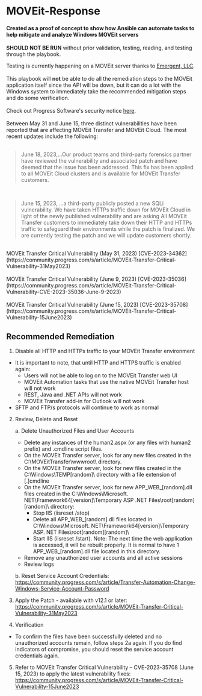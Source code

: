 # MOVEit-Response 

#### Created as a proof of concept to show how Ansible can automate tasks to help mitigate and analyze Windows MOVEit servers

**SHOULD NOT BE RUN** without prior validation, testing, reading, and testing through the playbook. 
<br>

Testing is currently happening on a MOVEit server thanks to [Emergent, LLC](https://www.emergent360.com/).
<br>
<br>This playbook will **not** be able to do all the remediation steps to the MOVEit application itself since the API will be down, but it can do a lot with the Windows system to immediately take the recommended mitigation steps and do some verification.
<br>
<br>Check out Progress Software's security notice [here](https://www.progress.com/security/moveit-transfer-and-moveit-cloud-vulnerability).
<br>
<br>Between May 31 and June 15, three distinct vulnerabilities have been reported that are affecting MOVEit Transfer and MOVEit Cloud. The most recent updates include the following:
<br>
<br>
> June 18, 2023,...Our product teams and third-party forensics partner have reviewed the vulnerability and associated patch and have deemed that the issue has been addressed. This fix has been applied to all MOVEit Cloud clusters and is available for MOVEit Transfer customers.

<br>

> June 15, 2023, ...a third-party publicly posted a new SQLi vulnerability. We have taken HTTPs traffic down for MOVEit Cloud in light of the newly published vulnerability and are asking All MOVEit Transfer customers to immediately take down their HTTP and HTTPs traffic to safeguard their environments while the patch is finalized. We are currently testing the patch and we will update customers shortly.

<br>
MOVEit Transfer Critical Vulnerability (May 31, 2023) [CVE-2023-34362](https://community.progress.com/s/article/MOVEit-Transfer-Critical-Vulnerability-31May2023)
<br>
<br>MOVEit Transfer Critical Vulnerability (June 9, 2023) [CVE-2023-35036](https://community.progress.com/s/article/MOVEit-Transfer-Critical-Vulnerability-CVE-2023-35036-June-9-2023)
<br>
<br>MOVEit Transfer Critical Vulnerability (June 15, 2023) [CVE-2023-35708](https://community.progress.com/s/article/MOVEit-Transfer-Critical-Vulnerability-15June2023)





## Recommended Remediation
1. Disable all HTTP and HTTPs traffic to your MOVEit Transfer environment
- It is important to note, that until HTTP and HTTPS traffic is enabled again: 
  - Users will not be able to log on to the MOVEit Transfer web UI  
  - MOVEit Automation tasks that use the native MOVEit Transfer host will not work
  - REST, Java and .NET APIs will not work 
  - MOVEit Transfer add-in for Outlook will not work 
- SFTP and FTP/s protocols will continue to work as normal 

2. Review, Delete and Reset
   
   a. Delete Unauthorized Files and User Accounts
   - Delete any instances of the human2.aspx (or any files with human2 prefix) and .cmdline script files.
   - On the MOVEit Transfer server, look for any new files created in the C:\MOVEitTransfer\wwwroot\ directory.
   - On the MOVEit Transfer server, look for new files created in the C:\Windows\TEMP\[random]\ directory with a file extension of [.]cmdline
   - On the MOVEit Transfer server, look for new APP_WEB_[random].dll files created in the C:\Windows\Microsoft. NET\Framework64\[version]\Temporary ASP .NET Files\root\[random]\[random]\ directory:
     - Stop IIS (iisreset /stop)
     - Delete all APP_WEB_[random].dll files located in C:\Windows\Microsoft. NET\Framework64\[version]\Temporary ASP. NET Files\root\[random]\[random]\
     - Start IIS (iisreset /start). Note: The next time the web application is accessed, it will be rebuilt properly. It is normal to have 1 APP_WEB_[random].dll file located in this directory.
    - Remove any unauthorized user accounts and all active sessions
    - Review logs
      
   b. Reset Service Account Credentials: https://community.progress.com/s/article/Transfer-Automation-Change-Windows-Service-Account-Password

 3. Apply the Patch - available with v12.1 or later: https://community.progress.com/s/article/MOVEit-Transfer-Critical-Vulnerability-31May2023

 4. Verification
 - To confirm the files have been successfully deleted and no unauthorized accounts remain, follow steps 2a again. If you do find indicators of compromise, you should reset the service account credentials again.

 5. Refer to MOVEit Transfer Critical Vulnerability – CVE-2023-35708 (June 15, 2023) to apply the latest vulnerability fixes: https://community.progress.com/s/article/MOVEit-Transfer-Critical-Vulnerability-15June2023
